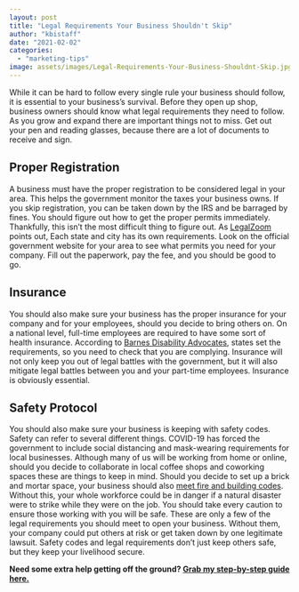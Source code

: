```yaml
---
layout: post
title: "Legal Requirements Your Business Shouldn't Skip"
author: "kbistaff"
date: "2021-02-02"
categories: 
  - "marketing-tips"
image: assets/images/Legal-Requirements-Your-Business-Shouldnt-Skip.jpg
---
```


While it can be hard to follow every single rule your business should follow, it is essential to your business’s survival. Before they open up shop, business owners should know what legal requirements they need to follow. As you grow and expand there are important things not to miss. Get out your pen and reading glasses, because there are a lot of documents to receive and sign.

## **Proper Registration**

A business must have the proper registration to be considered legal in your area. This helps the government monitor the taxes your business owns. If you skip registration, you can be taken down by the IRS and be barraged by fines. You should figure out how to get the proper permits immediately. Thankfully, this isn’t the most difficult thing to figure out. As [LegalZoom](https://www.legalzoom.com/articles/starting-a-business-license-and-permit-checklist) points out, Each state and city has its own requirements. Look on the official government website for your area to see what permits you need for your company. Fill out the paperwork, pay the fee, and you should be good to go.

## **Insurance**

You should also make sure your business has the proper insurance for your company and for your employees, should you decide to bring others on. On a national level, full-time employees are required to have some sort of health insurance. According to [Barnes Disability Advocates](https://barnesdisability.com/workers-comp.php), states set the requirements, so you need to check that you are complying. Insurance will not only keep you out of legal battles with the government, but it will also mitigate legal battles between you and your part-time employees. Insurance is obviously essential.

## **Safety Protocol**

You should also make sure your business is keeping with safety codes. Safety can refer to several different things. COVID-19 has forced the government to include social distancing and mask-wearing requirements for local businesses. Although many of us will be working from home or online, should you decide to collaborate in local coffee shops and coworking spaces these are things to keep in mind. Should you decide to set up a brick and mortar space, your business should also [meet fire and building codes](https://ohsonline.com/articles/2020/07/07/creating-a-safety-culture-in-a-small-business-environment.aspx). Without this, your whole workforce could be in danger if a natural disaster were to strike while they were on the job. You should take every caution to ensure those working with you will be safe. These are only a few of the legal requirements you should meet to open your business. Without them, your company could put others at risk or get taken down by one legitimate lawsuit. Safety codes and legal requirements don’t just keep others safe, but they keep your livelihood secure.

**Need some extra help getting off the ground? [Grab my step-by-step guide here.](https://go.katebagoy.com/ebook)**

